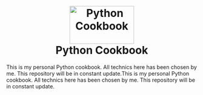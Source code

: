 <h1 align="center">
  <br>
  <a href="https://github.com/loseys/Gauntlet/"><img src="https://user-images.githubusercontent.com/61597947/123966791-1c659400-d98c-11eb-8a56-155b339c4635.png" width=170 height=100 alt="Python Cookbook"></a>
  <br>
  Python Cookbook
  <br>
</h1>

This is my personal Python cookbook. All technics here has been chosen by me. This repository will be in constant update.This is my personal Python cookbook. All technics here has been chosen by me. This repository will be in constant update.
